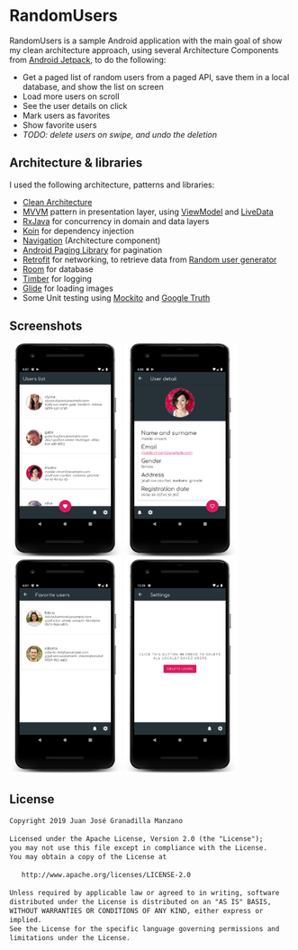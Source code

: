 # RandomUsers

RandomUsers is a sample Android application with the main goal of show my clean architecture approach, using several Architecture Components from [Android Jetpack](https://developer.android.com/jetpack), to do the following:
* Get a paged list of random users from a paged API, save them in a local database, and show the list on screen
* Load more users on scroll
* See the user details on click
* Mark users as favorites
* Show favorite users
* *TODO: delete users on swipe, and undo the deletion*

## Architecture & libraries
I used the following architecture, patterns and libraries:
* [Clean Architecture](https://proandroiddev.com/clean-architecture-data-flow-dependency-rule-615ffdd79e29)
* [MVVM](https://proandroiddev.com/mvvm-architecture-viewmodel-and-livedata-part-1-604f50cda1) pattern in presentation layer, using [ViewModel](https://developer.android.com/topic/libraries/architecture/viewmodel?gclid=CjwKCAjwwtTmBRBqEiwA-b6c_xzTC-8dos110OOgVQtVX2pFi1lNuJ7M4ZDlZo78pG2gFcQgAYyrIRoCOLAQAvD_BwE) and [LiveData](https://developer.android.com/topic/libraries/architecture/livedata)
* [RxJava](https://github.com/ReactiveX/RxJava) for concurrency in domain and data layers
* [Koin](https://github.com/InsertKoinIO/koin) for dependency injection
* [Navigation](https://developer.android.com/guide/navigation) (Architecture component)
* [Android Paging Library](https://developer.android.com/topic/libraries/architecture/paging/) for pagination
* [Retrofit](https://square.github.io/retrofit/) for networking, to retrieve data from [Random user generator](https://randomuser.me/)
* [Room](https://developer.android.com/topic/libraries/architecture/room) for database
* [Timber](https://github.com/JakeWharton/timber) for logging
* [Glide](https://github.com/bumptech/glide) for loading images
* Some Unit testing using [Mockito](https://site.mockito.org/) and [Google Truth](https://truth.dev/)

## Screenshots

<img src="screenshots/users_screen.png" width=200> <img src="screenshots/user_detail_screen.png" width=200> <img src="screenshots/favorite_users_screen.png" width=200> <img src="screenshots/settings_deeplink_screen.png" width=200>

License
-------

    Copyright 2019 Juan José Granadilla Manzano

    Licensed under the Apache License, Version 2.0 (the "License");
    you may not use this file except in compliance with the License.
    You may obtain a copy of the License at

       http://www.apache.org/licenses/LICENSE-2.0

    Unless required by applicable law or agreed to in writing, software
    distributed under the License is distributed on an "AS IS" BASIS,
    WITHOUT WARRANTIES OR CONDITIONS OF ANY KIND, either express or implied.
    See the License for the specific language governing permissions and
    limitations under the License.
